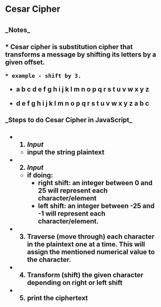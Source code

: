 <h1>Cesar Cipher<h1>

<h2>_Notes_<h2>
  * Cesar cipher is substitution cipher that transforms a message by shifting its letters by a given offset.

    * example - shift by 3.

  * a b c d e f g h i j k l m n o p q r s t u v w x y z
  
  * d e f g h i j k l m n o p q r s t u v w x y z a b c

<h2> _Steps to do Cesar Cipher in JavaScript_ <h2>

  * 1. _Input_
    * input the string plaintext

  * 2. _Input_
    * if doing:
      * right shift: an integer between 0 and 25 will represent each character/element
      * left shift: an integer between -25 and -1 will represent each character/element.

  * 3. Traverse (move through) each character in the plaintext one at a time. This will assign the mentioned numerical value to the character.

  * 4. Transform (shift) the given character depending on right or left shift

  * 5. print the ciphertext
